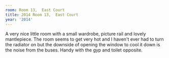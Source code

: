 ```yaml
---
room: Room 13,  East Court
title: 2014 Room 13,  East Court
year: '2014'
---
```


A very nice little room with a small wardrobe, picture rail and lovely mantlepiece. The room seems to get very hot and I haven't ever had to turn the radiator on but the downside of opening the window to cool it down is the noise from the buses. Handy with the gyp and toilet opposite.